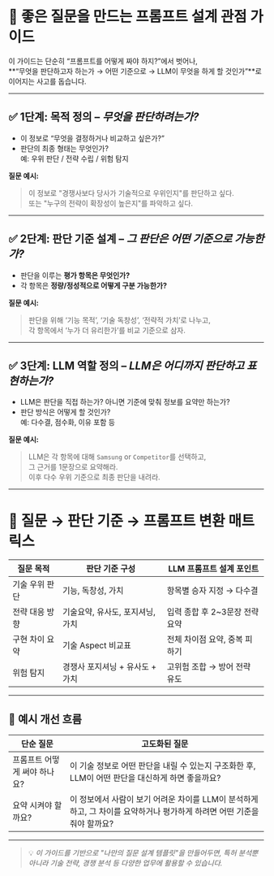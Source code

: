 # 📘 좋은 질문을 만드는 프롬프트 설계 관점 가이드

이 가이드는 단순히 “프롬프트를 어떻게 짜야 하지?”에서 벗어나,  
**“무엇을 판단하고자 하는가 → 어떤 기준으로 → LLM이 무엇을 하게 할 것인가”**로 이어지는 사고를 돕습니다.

---

## ✅ 1단계: 목적 정의 – _무엇을 판단하려는가?_

- 이 정보로 “무엇을 결정하거나 비교하고 싶은가?”
- 판단의 최종 형태는 무엇인가?  
  예: 우위 판단 / 전략 수립 / 위험 탐지

**질문 예시:**
> 이 정보로 "경쟁사보다 당사가 기술적으로 우위인지"를 판단하고 싶다.  
> 또는 "누구의 전략이 확장성이 높은지"를 파악하고 싶다.

---

## ✅ 2단계: 판단 기준 설계 – _그 판단은 어떤 기준으로 가능한가?_

- 판단을 이루는 **평가 항목은 무엇인가?**
- 각 항목은 **정량/정성적으로 어떻게 구분 가능한가?**

**질문 예시:**
> 판단을 위해 ‘기능 목적’, ‘기술 독창성’, ‘전략적 가치’로 나누고,  
> 각 항목에서 ‘누가 더 유리한가’를 비교 기준으로 삼자.

---

## ✅ 3단계: LLM 역할 정의 – _LLM은 어디까지 판단하고 표현하는가?_

- LLM은 판단을 직접 하는가? 아니면 기준에 맞춰 정보를 요약만 하는가?
- 판단 방식은 어떻게 할 것인가?  
  예: 다수결, 점수화, 이유 포함 등

**질문 예시:**
> LLM은 각 항목에 대해 `Samsung` or `Competitor`를 선택하고,  
> 그 근거를 1문장으로 요약해라.  
> 이후 다수 우위 기준으로 최종 판단을 내려라.

---

# 🧠 질문 → 판단 기준 → 프롬프트 변환 매트릭스

| 질문 목적       | 판단 기준 구성                    | LLM 프롬프트 설계 포인트                  |
|----------------|----------------------------------|-------------------------------------------|
| 기술 우위 판단 | 기능, 독창성, 가치                | 항목별 승자 지정 → 다수결                 |
| 전략 대응 방향 | 기술요약, 유사도, 포지셔닝, 가치 | 입력 종합 후 2~3문장 전략 요약           |
| 구현 차이 요약 | 기술 Aspect 비교표               | 전체 차이점 요약, 중복 피하기             |
| 위험 탐지      | 경쟁사 포지셔닝 + 유사도 + 가치  | 고위험 조합 → 방어 전략 유도             |

---

## 🎯 예시 개선 흐름

| 단순 질문                  | 고도화된 질문 |
|----------------------------|----------------|
| 프롬프트 어떻게 써야 하나요? | 이 기술 정보로 어떤 판단을 내릴 수 있는지 구조화한 후, LLM이 어떤 판단을 대신하게 하면 좋을까요? |
| 요약 시켜야 할까요?         | 이 정보에서 사람이 보기 어려운 차이를 LLM이 분석하게 하고, 그 차이를 요약하거나 평가하게 하려면 어떤 기준을 줘야 할까요? |

---

> 💡 *이 가이드를 기반으로 "나만의 질문 설계 템플릿"을 만들어두면, 특허 분석뿐 아니라 기술 전략, 경쟁 분석 등 다양한 업무에 활용할 수 있습니다.*
